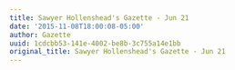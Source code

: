 ```yaml
---
title: Sawyer Hollenshead's Gazette - Jun 21
date: '2015-11-08T18:00:08-05:00'
author: Gazette
uuid: 1cdcbb53-141e-4002-be8b-3c755a14e1bb
original_title: Sawyer Hollenshead's Gazette - Jun 21
---
```


